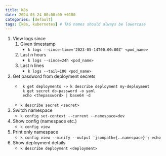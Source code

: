 ```yaml
---
title: K8s
date: 2024-03-24 00:00:00 +0100
categories: [default]
tags: [k8s, kubernetes] # TAG names should always be lowercase
---
```


1. View logs since
    1. Given timestamp
        - `k logs --since-time='2023-05-14T00:00:00Z' <pod_name>`
    2. Last n hours
        - `k logs --since=24h <pod_name>`
    3. Last n lines
        - `k logs --tail=100 <pod_name>`
2. Get password from deployment secrets
    - ```shell
       k get deployments -> k describe deployment my-deployment
       k get secret db-password -o yaml
       echo <thepassword> | base64 -d
      ```
    - `k describe secret <secret>`
3. Switch namespace
    - `k config set-context --current --namespace=dev`
4. Show config (namespace etc.)
    - `k config view`
5. Print only namespace
    - `k config view --minify --output 'jsonpath={..namespace}'; echo`
6. Show deployment details
    - `k describe deployment <deployment>`
